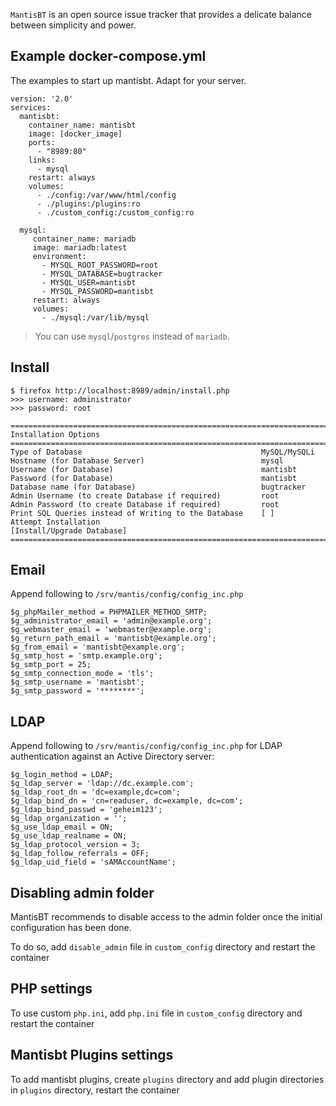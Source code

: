 `MantisBT` is an open source issue tracker that provides
a delicate balance between simplicity and power.

## Example docker-compose.yml
The examples to start up mantisbt. Adapt for your server.

```
version: '2.0'
services:
  mantisbt:
    container_name: mantisbt
    image: [docker_image]
    ports:
      - "8989:80"
    links:
      - mysql
    restart: always
    volumes:
      - ./config:/var/www/html/config
      - ./plugins:/plugins:ro
      - ./custom_config:/custom_config:ro

  mysql:
     container_name: mariadb
     image: mariadb:latest
     environment:
       - MYSQL_ROOT_PASSWORD=root
       - MYSQL_DATABASE=bugtracker
       - MYSQL_USER=mantisbt
       - MYSQL_PASSWORD=mantisbt
     restart: always
     volumes:
       - ./mysql:/var/lib/mysql
```

> You can use `mysql`/`postgres` instead of `mariadb`.

## Install

```
$ firefox http://localhost:8989/admin/install.php
>>> username: administrator
>>> password: root
```

```
==================================================================================
Installation Options
==================================================================================
Type of Database                                        MySQL/MySQLi
Hostname (for Database Server)                          mysql
Username (for Database)                                 mantisbt
Password (for Database)                                 mantisbt
Database name (for Database)                            bugtracker
Admin Username (to create Database if required)         root
Admin Password (to create Database if required)         root
Print SQL Queries instead of Writing to the Database    [ ]
Attempt Installation                                    [Install/Upgrade Database]
==================================================================================
```

## Email

Append following to `/srv/mantis/config/config_inc.php`

```
$g_phpMailer_method = PHPMAILER_METHOD_SMTP;
$g_administrator_email = 'admin@example.org';
$g_webmaster_email = 'webmaster@example.org';
$g_return_path_email = 'mantisbt@example.org';
$g_from_email = 'mantisbt@example.org';
$g_smtp_host = 'smtp.example.org';
$g_smtp_port = 25;
$g_smtp_connection_mode = 'tls';
$g_smtp_username = 'mantisbt';
$g_smtp_password = '********';
```

## LDAP

Append following to `/srv/mantis/config/config_inc.php` for LDAP
authentication against an Active Directory server:

```
$g_login_method = LDAP;
$g_ldap_server = 'ldap://dc.example.com';
$g_ldap_root_dn = 'dc=example,dc=com';
$g_ldap_bind_dn = 'cn=readuser, dc=example, dc=com';
$g_ldap_bind_passwd = 'geheim123';
$g_ldap_organization = '';
$g_use_ldap_email = ON;
$g_use_ldap_realname = ON;
$g_ldap_protocol_version = 3;
$g_ldap_follow_referrals = OFF;
$g_ldap_uid_field = 'sAMAccountName';
```

## Disabling admin folder

MantisBT recommends to disable access to the admin folder once the initial
configuration has been done.

To do so, add `disable_admin` file in `custom_config` directory and restart the container

## PHP settings

To use custom `php.ini`, add `php.ini` file in `custom_config` directory and restart the container

## Mantisbt Plugins settings

To add mantisbt plugins, create `plugins` directory and add plugin directories
in `plugins` directory, restart the container

